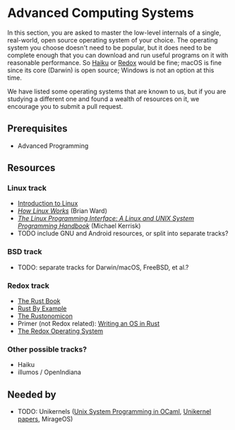 # Advanced Computing Systems

In this section, you are asked to master the low-level internals of a single, real-world, open source operating system of your choice.
The operating system you choose doesn't need to be popular, but it does need to be complete enough that you can download and run useful programs on it with reasonable performance.
So [Haiku](https://www.haiku-os.org/) or [Redox](https://www.redox-os.org/) would be fine; macOS is fine since its core (Darwin) is open source; Windows is not an option at this time.

We have listed some operating systems that are known to us, but if you are studying a different one and found a wealth of resources on it, we encourage you to submit a pull request.

## Prerequisites
- Advanced Programming

## Resources
### Linux track
- [Introduction to Linux](https://www.edx.org/course/introduction-to-linux)
- *[How Linux Works](https://www.amazon.com/dp/1593275676/)* (Brian Ward)
- *[The Linux Programming Interface: A Linux and UNIX System Programming Handbook](https://www.amazon.com/Linux-Programming-Interface-System-Handbook/dp/1593272200)* (Michael Kerrisk)
- TODO include GNU and Android resources, or split into separate tracks?

### BSD track
- TODO: separate tracks for Darwin/macOS, FreeBSD, et al.?

### Redox track
- [The Rust Book](https://doc.rust-lang.org/book/)
- [Rust By Example](https://doc.rust-lang.org/stable/rust-by-example/)
- [The Rustonomicon](https://doc.rust-lang.org/nomicon/index.html)
- Primer (not Redox related): [Writing an OS in Rust](https://os.phil-opp.com/)
- [The Redox Operating System](https://doc.redox-os.org/book/)

### Other possible tracks?
- Haiku
- illumos / OpenIndiana

## Needed by
- TODO: Unikernels ([Unix System Programming in OCaml](https://ocaml.github.io/ocamlunix/index.html), [Unikernel papers](http://unikernel.org/resources/), MirageOS)